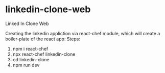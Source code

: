 # linkedin-clone-web
Linked In Clone Web

Creating the linkedin appliction via react-chef module, which will create a boiler-plate of the react app:
Steps:
1. npm i react-chef 
2. npx react-chef linkedin-clone
3. cd linkedin-clone
4. npm run dev
